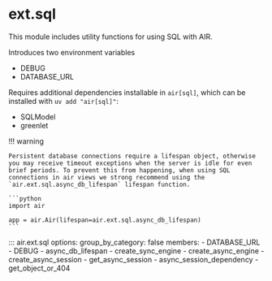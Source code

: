# ext.sql

This module includes utility functions for using SQL with AIR.

Introduces two environment variables

- DEBUG
- DATABASE_URL

Requires additional dependencies installable in `air[sql]`, which can be installed with `uv add "air[sql]"`:

- SQLModel
- greenlet

!!! warning

    Persistent database connections require a lifespan object, otherwise you may receive timeout exceptions when the server is idle for even brief periods. To prevent this from happening, when using SQL connections in air views we strong recommend using the `air.ext.sql.async_db_lifespan` lifespan function.

    ```python
    import air

    app = air.Air(lifespan=air.ext.sql.async_db_lifespan)
    ```



::: air.ext.sql
    options:
      group_by_category: false
      members:
        - DATABASE_URL      
        - DEBUG
        - async_db_lifespan
        - create_sync_engine
        - create_async_engine
        - create_async_session
        - get_async_session
        - async_session_dependency
        - get_object_or_404